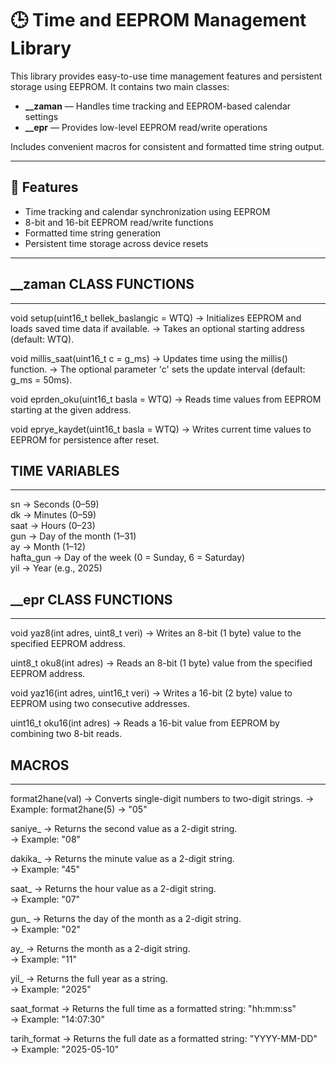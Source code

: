# 🕒 Time and EEPROM Management Library

This library provides easy-to-use time management features and persistent storage using EEPROM. It contains two main classes:

- **\_\_zaman** — Handles time tracking and EEPROM-based calendar settings  
- **\_\_epr** — Provides low-level EEPROM read/write operations

Includes convenient macros for consistent and formatted time string output.

---

## 📌 Features

- Time tracking and calendar synchronization using EEPROM  
- 8-bit and 16-bit EEPROM read/write functions  
- Formatted time string generation  
- Persistent time storage across device resets  

---

## __zaman CLASS FUNCTIONS
------------------------

void setup(uint16_t bellek_baslangic = WTQ)
→ Initializes EEPROM and loads saved time data if available.
→ Takes an optional starting address (default: WTQ).

void millis_saat(uint16_t c = g_ms)
→ Updates time using the millis() function.
→ The optional parameter 'c' sets the update interval (default: g_ms = 50ms).

void eprden_oku(uint16_t basla = WTQ)
→ Reads time values from EEPROM starting at the given address.

void eprye_kaydet(uint16_t basla = WTQ)
→ Writes current time values to EEPROM for persistence after reset.

## TIME VARIABLES
---------------
sn         → Seconds (0–59)  
dk         → Minutes (0–59)  
saat       → Hours (0–23)  
gun        → Day of the month (1–31)  
ay         → Month (1–12)  
hafta_gun  → Day of the week (0 = Sunday, 6 = Saturday)  
yil        → Year (e.g., 2025)


## __epr CLASS FUNCTIONS
----------------------

void yaz8(int adres, uint8_t veri)
→ Writes an 8-bit (1 byte) value to the specified EEPROM address.

uint8_t oku8(int adres)
→ Reads an 8-bit (1 byte) value from the specified EEPROM address.

void yaz16(int adres, uint16_t veri)
→ Writes a 16-bit (2 byte) value to EEPROM using two consecutive addresses.

uint16_t oku16(int adres)
→ Reads a 16-bit value from EEPROM by combining two 8-bit reads.


## MACROS
-------

format2hane(val)
→ Converts single-digit numbers to two-digit strings.
→ Example: format2hane(5) → "05"

saniye_
→ Returns the second value as a 2-digit string.  
→ Example: "08"

dakika_
→ Returns the minute value as a 2-digit string.  
→ Example: "45"

saat_
→ Returns the hour value as a 2-digit string.  
→ Example: "07"

gun_
→ Returns the day of the month as a 2-digit string.  
→ Example: "02"

ay_
→ Returns the month as a 2-digit string.  
→ Example: "11"

yil_
→ Returns the full year as a string.  
→ Example: "2025"

saat_format
→ Returns the full time as a formatted string: "hh:mm:ss"  
→ Example: "14:07:30"

tarih_format
→ Returns the full date as a formatted string: "YYYY-MM-DD"  
→ Example: "2025-05-10"
